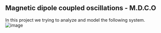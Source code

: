 ## Magnetic dipole coupled oscillations - M.D.C.O
In this project we trying to analyze and model the following system.
![image](https://github.com/user-attachments/assets/b131ce4b-78da-4cc2-9139-91fde99f54fa)
